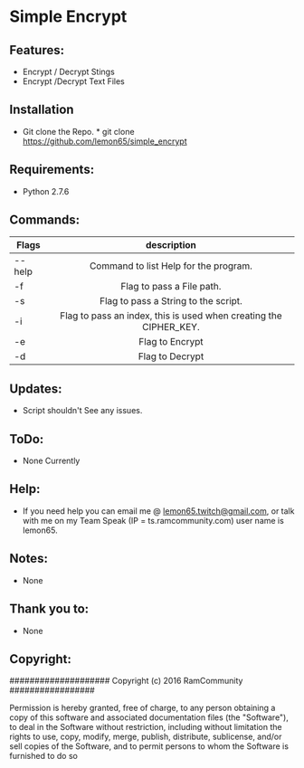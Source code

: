# Simple Encrypt

## Features:
   * Encrypt / Decrypt Stings 
   * Encrypt /Decrypt Text Files

## Installation
   * Git clone the Repo. 
   	* git clone https://github.com/lemon65/simple_encrypt

## Requirements:
   * Python 2.7.6

## Commands:
| Flags        | description |
| ------------- |:-------------:|
| --help| Command to list Help for the program. |
| -f | Flag to pass a File path. |
| -s | Flag to pass a String to the script. |
| -i | Flag to pass an index, this is used when creating the CIPHER_KEY. |
| -e | Flag to Encrypt |
| -d | Flag to Decrypt |

## Updates:
  * Script shouldn't See any issues. 

## ToDo:
  * None Currently

## Help:
  * If you need help you can email me @ lemon65.twitch@gmail.com, or talk with me on my Team Speak
    (IP = ts.ramcommunity.com) user name is lemon65. 

## Notes:
  * None

## Thank you to:
  * None

## Copyright:

#################### Copyright (c) 2016 RamCommunity #################

Permission is hereby granted, free of charge, to any person obtaining a copy of
this software and associated documentation files (the "Software"), to deal in
the Software without restriction, including without limitation the rights to
use, copy, modify, merge, publish, distribute, sublicense, and/or sell copies
of the Software, and to permit persons to whom the Software is furnished to do so
